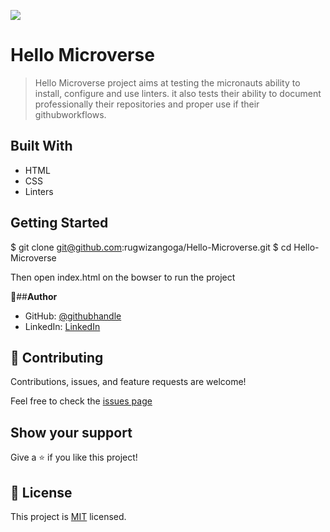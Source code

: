 ![](https://img.shields.io/badge/Microverse-blueviolet)

# Hello Microverse

>   Hello Microverse project aims at testing the micronauts ability to install, configure and use linters.
    it also tests their ability to document professionally their repositories and proper use if their githubworkflows.


## Built With

- HTML
- CSS
- Linters

## Getting Started

$ git clone git@github.com:rugwizangoga/Hello-Microverse.git
$ cd Hello-Microverse

Then open index.html on the bowser to run the project

👤##**Author**

- GitHub: [@githubhandle](https://github.com/rugwizangoga)
- LinkedIn: [LinkedIn](https://www.linkedin.com/in/iradukunda-pacific-rugwizangoga)

## 🤝 Contributing

Contributions, issues, and feature requests are welcome!

Feel free to check the [issues page](../../issues/)

## Show your support

Give a ⭐️ if you like this project!

## 📝 License

This project is [MIT](./LICENSE.md) licensed.
